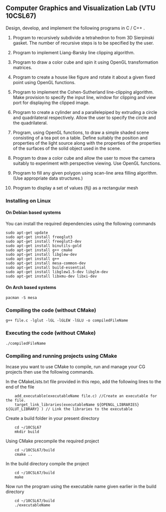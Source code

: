 ## Computer Graphics and Visualization Lab (VTU 10CSL67)

Design, develop, and implement the following programs in C / C++
.
  1.  Program to recursively subdivide a tetrahedron to from 3D Sierpinski gasket. The number of recursive steps is to be specified by the user.

  2.  Program to implement Liang-Barsky line clipping algorithm.

  3.  Program to draw a color cube and spin it using OpenGL transformation matrices.

  4.  Program to create a house like figure and rotate it about a given fixed point using OpenGL functions.

  5.  Program to implement the Cohen-Sutherland line-clipping algorithm. Make provision to specify the input line, window for clipping and view port for displaying the clipped image.

  6.  Program to create a cylinder and a parallelepiped by extruding a circle and quadrilateral respectively. Allow the user to specify the circle and the quadrilateral.

  7. Program, using OpenGL functions, to draw a simple shaded scene consisting of a tea pot on a table. Define suitably the position and properties of the light source along with the properties of the properties of the surfaces of the solid object used in the scene.

  8. Program to draw a color cube and allow the user to move the camera suitably to experiment with perspective viewing. Use OpenGL functions.

  9.  Program to fill any given polygon using scan-line area filling algorithm. (Use appropriate data structures.)

  10. Program to display a set of values {fij} as a rectangular mesh



### Installing on Linux
#### On Debian based systems
You can install the required dependencies using the following commands

    sudo apt-get update
    sudo apt-get install freeglut3
    sudo apt-get install freeglut3-dev
    sudo apt-get install binutils-gold
    sudo apt-get install g++ cmake
    sudo apt-get install libglew-dev
    sudo apt-get install g++
    sudo apt-get install mesa-common-dev
    sudo apt-get install build-essential
    sudo apt-get install libglew1.5-dev libglm-dev
    sudo apt-get install libxmu-dev libxi-dev
    
#### On Arch based systems
    pacman -S mesa

### Compiling the code (without CMake)

    g++ file.c -lglut -lGL -lGLEW -lGLU -o compiledFileName
### Executing the  code (without CMake)

    ./compiledFileName
    
### Compiling and running projects using CMake
   Incase you want to use CMake to compile, run and manage your CG projects then use the following commands.
   
   In the CMakeLists.txt file provided in this repo, add the following lines to the end of the file
   
        add_executable(executableName file.c) //Create an executable for the file.
        target_link_libraries(executableName ${OPENGL_LIBRARIES} ${GLUT_LIBRARY} ) // Link the libraries to the executable

   Create a build folder in your present directory
    
        cd ~/10CSL67
        mkdir build
        
   Using CMake precompile the required project
    
        cd ~/10CSL67/build
        cmake ..
      
   In the build directory compile the project
        
        cd ~/10CSL67/build
        make
   
   Now run the program using the executable name given earlier in the build directory
   
        cd ~/10CSL67/build
        ./executableName
   
